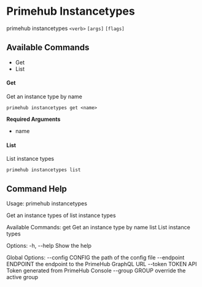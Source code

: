 
# Primehub Instancetypes

primehub instancetypes `<verb>` `[args]` `[flags]`


## Available Commands

* Get
* List



#### Get

Get an instance type by name


```
primehub instancetypes get <name>
```
**Required Arguments**
* name
 


 



#### List

List instance types


```
primehub instancetypes list
```
 


 


 

## Command Help

Usage: 
  primehub instancetypes <command>

Get an instance types of list instance types

Available Commands:
  get                  Get an instance type by name
  list                 List instance types

Options:
  -h, --help           Show the help

Global Options:
  --config CONFIG      the path of the config file
  --endpoint ENDPOINT  the endpoint to the PrimeHub GraphQL URL
  --token TOKEN        API Token generated from PrimeHub Console
  --group GROUP        override the active group
